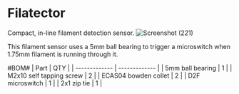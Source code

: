 # Filatector
Compact, in-line filament detection sensor.
![Screenshot (221)](https://github.com/user-attachments/assets/223d33fb-d250-4b5a-bb9e-bfba04da96e5)

This filament sensor uses a 5mm ball bearing to trigger a microswitch when 1.75mm filament is running through it.

#BOM#
| Part  | QTY |
| ------------- | ------------- |
| 5mm ball bearing  | 1  |
| M2x10 self tapping screw  | 2  |
| ECAS04 bowden collet | 2  |
| D2F microswitch | 1  |
| 2x1 zip tie | 1  |
